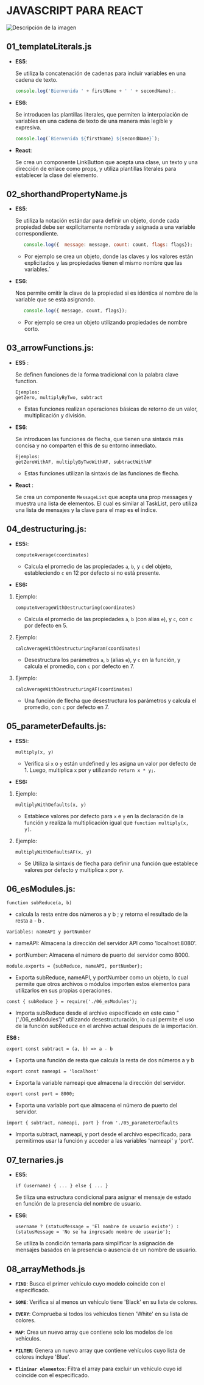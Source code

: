 # JAVASCRIPT PARA REACT 

![Descripción de la imagen](https://media.licdn.com/dms/image/D4D16AQEdyuYnhXWdNA/profile-displaybackgroundimage-shrink_200_800/0/1679948804852?e=2147483647&v=beta&t=PPO64AhSZL64A9kCJYRQTF__j1NdtFodERQzLJpjmaw)




## 01_templateLiterals.js

- **ES5**: 

   Se utiliza la concatenación de cadenas para incluir variables en una cadena de texto.

   ```javascript
   console.log('Bienvenida ' + firstName + ' ' + secondName);.
   ```
- **ES6**:

   Se introducen las plantillas literales, que permiten la interpolación de variables en una cadena de texto de una manera más legible y expresiva.


   ```javascript
   console.log(`Bienvenida ${firstName} ${secondName}`);
   ```

- **React**:

   Se crea un componente LinkButton que acepta una clase, un texto y una dirección de enlace como props, y utiliza plantillas literales para establecer la clase del elemento.



## 02_shorthandPropertyName.js 

- **ES5**:

   Se utiliza la notación estándar para definir un objeto, donde cada propiedad debe ser explícitamente nombrada y asignada a una variable correspondiente.


   ```javascript
      console.log({  message: message, count: count, flags: flags});
   ```
   - Por ejemplo se crea un objeto, donde las claves y los valores están explicitados y las propiedades tienen el mismo nombre que las variables.`


- **ES6**:

   Nos permite omitir la clave de la propiedad si es idéntica al nombre de la variable que se está asignando.

   ```javascript
      console.log({ message, count, flags});

   ```
   - Por ejemplo se crea un objeto utilizando propiedades de nombre corto.
      

## 03_arrowFunctions.js:

- **ES5** :
   
   Se definen funciones de la forma tradicional con la palabra clave function.
   
   ```
   Ejemplos: 
   getZero, multiplyByTwo, subtract 
   ```
   - Estas funciones realizan operaciones básicas de retorno de un valor, multiplicación y división.


- **ES6**:

   Se introducen las funciones de flecha, que tienen una sintaxis más concisa y no comparten el this de su entorno inmediato.

   ```
   Ejemplos: 
   getZeroWithAF, multiplyByTwoWithAF, subtractWithAF
   ```
   - Estas funciones utilizan la sintaxis de las funciones de flecha.

-  **React** :

   Se crea un componente `MessageList` que acepta una prop messages y muestra una lista de elementos. El cual es similar al TaskList, pero utiliza una lista de mensajes y la clave para el map es el índice.

## 04_destructuring.js:

-  **ES5:**:
   ```
   computeAverage(coordinates)
   ```
    
   - Calcula el promedio de las propiedades `a`, `b`, y `c` del objeto, estableciendo `c` en 12 por defecto si no está presente.

- **ES6:**

1. Ejemplo:

   ```
   computeAverageWithDestructuring(coordinates) 
   ```
   - Calcula el promedio de las propiedades `a`, `b` (con alias `e`), y `c`, con `c` por defecto en 5.


2. Ejemplo:

   ```
   calcAverageWithDestructuringParam(coordinates)
   ```
   - Desestructura los parámetros `a`, `b` (alias `e`), y `c` en la función, y calcula el promedio,  con `c` por defecto en 7.


3. Ejemplo:

   ```
   calcAverageWithDestructuringAF(coordinates)
   ```
   - Una función de flecha que desestructura los parámetros y calcula el promedio, con `c` por defecto en 7.



## 05_parameterDefaults.js:

-  **ES5:**:
   ```
   multiply(x, y)
   ```
    
   - Verifica si `x` o `y` están undefined y les asigna un valor por defecto de 1. Luego, multiplica `x` por `y` utilizando `return x * y;`.

- **ES6:**

1. Ejemplo:

   ```
   multiplyWithDefaults(x, y)
   ```
   - Establece valores por defecto para `x` e `y` en la declaración de la función y realiza la multiplicación igual que  `function multiply(x, y)`.

2. Ejemplo:
   ```
   multiplyWithDefaultsAF(x, y)
   ```
   - Se Utiliza la sintaxis de flecha para definir una función que establece valores por defecto y multiplica `x` por `y`.

## 06_esModules.js:

   ```
   function subReduce(a, b)
   ```
   - calcula la resta entre dos números a y b ; y retorna el resultado de la resta a - b .

   ```
   Variables: nameAPI y portNumber
   ```

   - nameAPI: Almacena la dirección del servidor API como 'localhost:8080'.

   - portNumber:  Almacena el número de puerto del servidor como 8000.

   ```
   module.exports = {subReduce, nameAPI, portNumber};
   ```

   - Exporta subReduce, nameAPI, y  portNumber como un objeto, lo cual permite que otros archivos o módulos importen estos elementos para utilizarlos en sus propias operaciones.

   ```
   const { subReduce } = require('./06_esModules');
   ```

   - Importa subReduce desde el archivo especificado en este caso "('./06_esModules')" utilizando desestructuración, lo cual permite el uso de la función subReduce en el archivo actual después de la importación.




**ES6 :**

```
export const subtract = (a, b) => a - b
```
- Exporta una función de resta que calcula la resta de dos números a y b

```
export const nameapi = 'localhost'
```
- Exporta la variable nameapi que almacena la dirección del servidor.

```
export const port = 8000;
```
- Exporta una variable port que almacena el número de puerto del servidor.

```
import { subtract, nameapi, port } from './05_parameterDefaults
```
- Importa subtract, nameapi, y port desde el archivo especificado, para permitirnos usar la función  y acceder a las variables 'nameapi' y 'port'.



## 07_ternaries.js

   - **ES5**:

      ```
      if (username) { ... } else { ... }
      ```
      Se tiliza una estructura condicional para asignar el mensaje de estado en función de la presencia del nombre de usuario.

   - **ES6**:
   
      ```
      username ? (statusMessage = 'El nombre de usuario existe') : (statusMessage = 'No se ha ingresado nombre de usuario');
      ```
      Se utiliza la condición ternaria para simplificar la asignación de mensajes basados en la presencia o ausencia de un nombre de usuario.


## 08_arrayMethods.js

- **`FIND`**: Busca el primer vehículo cuyo modelo coincide con el especificado.

- **`SOME`**: Verifica si al menos un vehículo tiene 'Black' en su lista de colores.

- **`EVERY`**: Comprueba si todos los vehículos tienen 'White' en su lista de colores.

- **`MAP`**: Crea un nuevo array que contiene solo los modelos de los vehículos.

- **`FILTER`**: Genera un nuevo array que contiene vehículos cuyo lista de colores incluye 'Blue'.

- **`Eliminar elementos`**:  Filtra el array para excluir un vehículo cuyo id coincide con el especificado.
